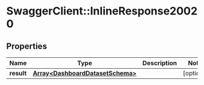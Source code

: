 # SwaggerClient::InlineResponse20020

## Properties
Name | Type | Description | Notes
------------ | ------------- | ------------- | -------------
**result** | [**Array&lt;DashboardDatasetSchema&gt;**](DashboardDatasetSchema.md) |  | [optional] 

